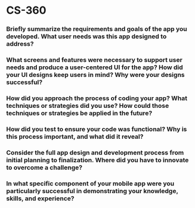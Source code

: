 # CS-360

### **Briefly summarize the requirements and goals of the app you developed. What user needs was this app designed to address?**


### **What screens and features were necessary to support user needs and produce a user-centered UI for the app? How did your UI designs keep users in mind? Why were your designs successful?**


### **How did you approach the process of coding your app? What techniques or strategies did you use? How could those techniques or strategies be applied in the future?**


### **How did you test to ensure your code was functional? Why is this process important, and what did it reveal?**


### **Consider the full app design and development process from initial planning to finalization. Where did you have to innovate to overcome a challenge?**


### **In what specific component of your mobile app were you particularly successful in demonstrating your knowledge, skills, and experience?**


